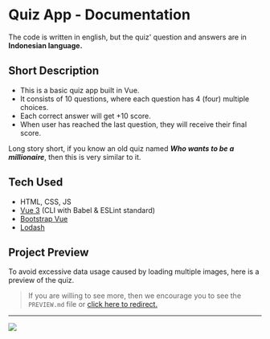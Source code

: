 # Quiz App - Documentation
The code is written in english, but the quiz' question and answers are in **Indonesian language.**


## Short Description
- This is a basic quiz app built in Vue.
- It consists of 10 questions, where each question has 4 (four) multiple choices.
- Each correct answer will get +10 score.
- When user has reached the last question, they will receive their final score.

Long story short, if you know an old quiz named **_Who wants to be a millionaire_**, then this is very similar to it.

## Tech Used
- HTML, CSS, JS
- [Vue 3](https://vuejs.org) (CLI with Babel & ESLint standard)
- [Bootstrap Vue](https://bootstrap-vue.org/)
- [Lodash](https://lodash.com/)

## Project Preview
To avoid excessive data usage caused by loading multiple images, here is a preview of the quiz.
> If you are willing to see more, then we encourage you to see the ```PREVIEW.md``` file or [click here to redirect.](https://github.com/iqbaltaufiq/quiz_app/blob/master/PREVIEW.md)
---
![](https://i.imgur.com/NebVK27.png)